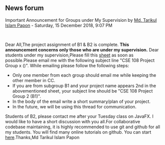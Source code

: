<h2>News forum</h2><a href="https://moodle.cse.buet.ac.bd/user/view.php?id=872&course=399"></a>
Important Announcement for Groups under My Supervision
by <a href="https://moodle.cse.buet.ac.bd/user/view.php?id=872&course=399">Md. Tarikul Islam Papon</a> - Saturday, 15 December 2018, 9:07 PM


 

Dear All,The project assignment of B1 & B2 is complete. <b>This announcement concerns only those who are under my supervision.</b> Dear students under my supervision,Please fill this <a href="https://docs.google.com/spreadsheets/d/1mCNcd5kKFE4UWaqqpxjWgWdcLZF3o99Yd22y1-ZhmVk/edit?usp=sharing">sheet</a> as soon as possible.Please email me with the following subject line "CSE 108 Project Group x (<subsection>)". While emailing please follow the following steps:<ul><li>Only one member from each group should email me while keeping the other member in CC.</li><li>If you are from subgroup B1 and your project name appears 2nd in the abovementioned sheet, your subject line should be "CSE 108 Project Group 2 (B1)".</li><li>In the body of the email write a short summary/plan of your project.</li><li>In the future, we will be using this thread for communication.</li></ul>Students of B2, please contact me after your Tuesday class on JavaFX. I would like to have a short discussion with you all.For collaborative codebase maintaining, it is highly recommended to use git and github for all my students. You will find many online tutorials on github. You can start <a href="https://www.pluralsight.com/courses/code-school-git-real">here</a>.Thanks,Md Tarikul Islam Papon






